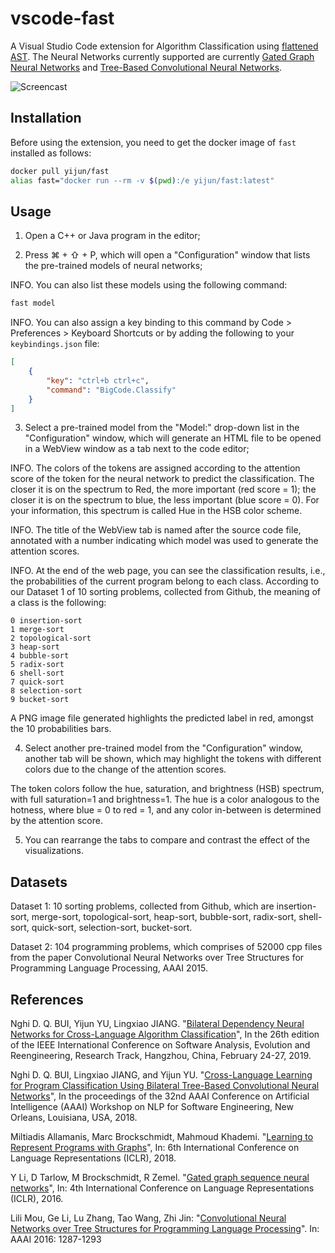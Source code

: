 # vscode-fast
A Visual Studio Code extension for Algorithm Classification using [flattened AST](http://oro.open.ac.uk/59268/).
The Neural Networks currently supported are currently [Gated Graph Neural Networks](https://arxiv.org/abs/1511.05493)
and [Tree-Based Convolutional Neural Networks](https://arxiv.org/abs/1409.5718).

![![Screencast](https://img.youtube.com/vi/VV2eDDyprmM/maxresdefault.jpg)](https://youtu.be/VV2eDDyprmM)

## Installation
Before using the extension, you need to get the docker image of `fast` installed as follows:
```bash
docker pull yijun/fast
alias fast="docker run --rm -v $(pwd):/e yijun/fast:latest"
```

## Usage
1. Open a C++ or Java program in the editor;

2. Press ⌘ + ⇧ + P,  which will open a "Configuration" window that lists the pre-trained models of neural networks;

INFO. You can also list these models using the following command:
```bash
fast model
```

INFO. You can also assign a key binding to this command by Code > Preferences > Keyboard Shortcuts or by adding the following to your `keybindings.json` file:
```json
[
    {
        "key": "ctrl+b ctrl+c",
        "command": "BigCode.Classify"
    }
]
```

3. Select a pre-trained model from the "Model:" drop-down list in the "Configuration" window, which will generate an HTML file to be opened in a WebView window as a tab next to the code editor;

INFO. The colors of the tokens are assigned according to the attention score of the token for the neural network to predict the classification. 
The closer it is on the spectrum to Red, the more important (red score = 1); the closer it is on the spectrum to blue, the less important (blue score = 0). For your information, this spectrum is called Hue in the HSB color scheme.

INFO. The title of the WebView tab is named after the source code file, annotated with a number indicating which model was used to generate the attention scores.

INFO. At the end of the web page, you can see the classification results, i.e., the probabilities of the current program belong to each class. 
According to our Dataset 1 of 10 sorting problems, collected from Github, the meaning of a class is the following: 
```
0 insertion-sort
1 merge-sort
2 topological-sort
3 heap-sort
4 bubble-sort
5 radix-sort
6 shell-sort
7 quick-sort
8 selection-sort
9 bucket-sort
```
A PNG image file generated highlights the predicted label in red, amongst the 10 probabilities bars.

4. Select another pre-trained model from the "Configuration" window, another tab will be shown, which may highlight the tokens with different colors due to the change of the attention scores.

The token colors follow the hue, saturation, and brightness (HSB) spectrum, with full saturation=1 and brightness=1. The hue is a color analogous to the hotness, where blue = 0 to red = 1, and any color in-between is determined by the attention score. 

5. You can rearrange the tabs to compare and contrast the effect of the visualizations.

## Datasets 

Dataset 1: 10 sorting problems, collected from Github, which are insertion-sort, merge-sort, topological-sort, heap-sort, bubble-sort, radix-sort, shell-sort, quick-sort, selection-sort, bucket-sort.

Dataset 2: 104 programming problems, which comprises of 52000 cpp files from the paper Convolutional Neural Networks over Tree Structures for Programming Language Processing, AAAI 2015.

## References

Nghi D. Q. BUI, Yijun YU, Lingxiao JIANG. "[Bilateral Dependency Neural Networks for Cross-Language Algorithm Classification](https://bdqnghi.github.io/files/SANER_2019_bilateral_dependency.pdf)", In the 26th edition of the IEEE International Conference on Software Analysis, Evolution and Reengineering, Research Track, Hangzhou, China, February 24-27, 2019.

Nghi D. Q. BUI, Lingxiao JIANG, and Yijun YU. "[Cross-Language Learning for Program Classification Using Bilateral Tree-Based Convolutional Neural Networks](https://bdqnghi.github.io/files/AAAI_18_cross_language_learning.pdf)", In the proceedings of the 32nd AAAI Conference on Artificial Intelligence (AAAI) Workshop on NLP for Software Engineering, New Orleans, Louisiana, USA, 2018.

Miltiadis Allamanis, Marc Brockschmidt, Mahmoud Khademi. "[Learning to Represent Programs with Graphs](https://arxiv.org/abs/1711.00740)", In: 6th International Conference on Language Representations (ICLR), 2018.

Y Li, D Tarlow, M Brockschmidt, R Zemel. "[Gated graph sequence neural networks](https://arxiv.org/abs/1511.05493)", In: 4th International Conference on Language Representations (ICLR), 2016.

Lili Mou, Ge Li, Lu Zhang, Tao Wang, Zhi Jin: "[Convolutional Neural Networks over Tree Structures for Programming Language Processing](https://arxiv.org/abs/1409.5718)". In: AAAI 2016: 1287-1293

